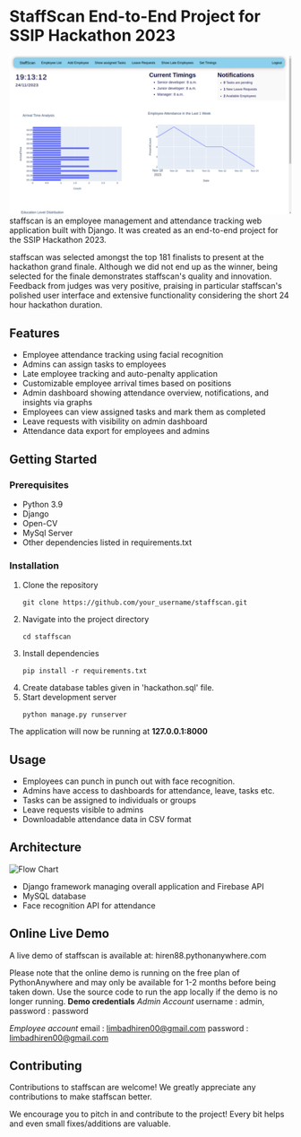 # StaffScan End-to-End Project for SSIP Hackathon 2023
![staffscan logo](demo_photos/Dashboard.png)
staffscan is an employee management and attendance tracking web application built with Django. It was created as an end-to-end project for the SSIP Hackathon 2023.

staffscan was selected amongst the top 181 finalists to present at the hackathon grand finale. Although we did not end up as the winner, being selected for the finale demonstrates staffscan's quality and innovation. Feedback from judges was very positive, praising in particular staffscan's polished user interface and extensive functionality considering the short 24 hour hackathon duration.

## Features

- Employee attendance tracking using facial recognition 
- Admins can assign tasks to employees
- Late employee tracking and auto-penalty application
- Customizable employee arrival times based on positions
- Admin dashboard showing attendance overview, notifications, and insights via graphs
- Employees can view assigned tasks and mark them as completed
- Leave requests with visibility on admin dashboard
- Attendance data export for employees and admins

## Getting Started

### Prerequisites

- Python 3.9
- Django
- Open-CV
- MySql Server
- Other dependencies listed in requirements.txt

### Installation

1. Clone the repository
   ```
   git clone https://github.com/your_username/staffscan.git
   ```
2. Navigate into the project directory
   ```
   cd staffscan
   ```
3. Install dependencies
   ```
   pip install -r requirements.txt
   ```
5. Create database tables given in 'hackathon.sql' file.
6. Start development server
   ```
   python manage.py runserver
   ```
   
The application will now be running at **127.0.0.1:8000**

## Usage

* Employees can punch in punch out with face recognition.
* Admins have access to dashboards for attendance, leave, tasks etc. 
* Tasks can be assigned to individuals or groups
* Leave requests visible to admins
* Downloadable attendance data in CSV format

## Architecture

![Flow Chart](demo_photos/flow_chart.jpg)

- Django framework managing overall application and Firebase API
- MySQL database
- Face recognition API for attendance

## Online Live Demo
A live demo of staffscan is available at: hiren88.pythonanywhere.com

Please note that the online demo is running on the free plan of PythonAnywhere and may only be available for 1-2 months before being taken down. Use the source code to run the app locally if the demo is no longer running.
**Demo credentials**
_Admin Account_
username : admin,
password : password

_Employee account_
email : limbadhiren00@gmail.com
password : limbadhiren00@gmail.com

		

## Contributing
Contributions to staffscan are welcome! We greatly appreciate any contributions to make staffscan better.

We encourage you to pitch in and contribute to the project! Every bit helps and even small fixes/additions are valuable.